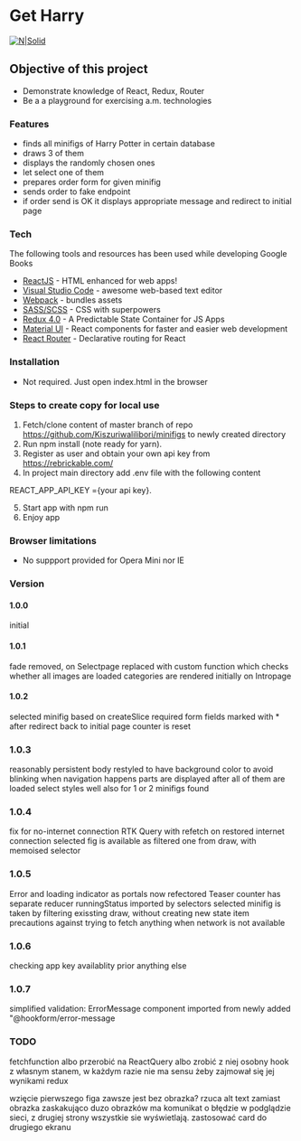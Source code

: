 # Get Harry

[![N|Solid](https://cldup.com/dTxpPi9lDf.thumb.png)](https://nodesource.com/products/nsolid)

## Objective of this project

-   Demonstrate knowledge of React, Redux, Router
-   Be a a playground for exercising a.m. technologies

### Features

-   finds all minifigs of Harry Potter in certain database
-   draws 3 of them
-   displays the randomly chosen ones
-   let select one of them
-   prepares order form for given minifig
-   sends order to fake endpoint
-   if order send is OK it displays appropriate message and redirect to initial page

### Tech

The following tools and resources has been used while developing Google Books

-   [ReactJS](https://reactjs.org/) - HTML enhanced for web apps!
-   [Visual Studio Code](https://code.visualstudio.com/) - awesome web-based text editor
-   [Webpack](https://webpack.js.org/) - bundles assets
-   [SASS/SCSS](https://sass-lang.com/) - CSS with superpowers
-   [Redux 4.0](https://redux.js.org/) - A Predictable State Container for JS Apps
-   [Material UI](https://material-ui.com/) - React components for faster and easier web development
-   [React Router](https://courses.reacttraining.com/p/react-router-5) - Declarative routing for React

### Installation

-   Not required. Just open index.html in the browser

### Steps to create copy for local use

1. Fetch/clone content of master branch of repo <https://github.com/Kiszuriwalilibori/minifigs> to newly created directory
2. Run npm install (note ready for yarn).
3. Register as user and obtain your own api key from https://rebrickable.com/
4. In project main directory add .env file with the following content

REACT_APP_API_KEY ={your api key}.

5. Start app with npm run
6. Enjoy app

### Browser limitations

-   No suppport provided for Opera Mini nor IE

### Version

#### 1.0.0

initial

#### 1.0.1

fade removed, on Selectpage replaced with custom function which checks whether all images are loaded
categories are rendered initially on Intropage

#### 1.0.2

selected minifig based on createSlice
required form fields marked with \*
after redirect back to initial page counter is reset

### 1.0.3

reasonably persistent
body restyled to have background color to avoid blinking when navigation happens
parts are displayed after all of them are loaded
select styles well also for 1 or 2 minifigs found

### 1.0.4

fix for no-internet connection
RTK Query with refetch on restored internet connection
selected fig is available as filtered one from draw, with memoised selector

### 1.0.5

Error and loading indicator as portals now
refectored Teaser
counter has separate reducer
runningStatus imported by selectors
selected minifig is taken by filtering exissting draw, without creating new state item
precautions against trying to fetch anything when network is not available

### 1.0.6

checking app key availablity prior anything else

### 1.0.7

simplified validation: ErrorMessage component imported from newly added "@hookform/error-message

### TODO

fetchfunction albo przerobić na ReactQuery albo zrobić z niej osobny hook z własnym stanem, w każdym razie nie ma sensu żeby zajmował się jej wynikami redux

wzięcie pierwszego figa zawsze jest bez obrazka? rzuca alt text zamiast obrazka
zaskakująco duzo obrazków ma komunikat o błędzie w podglądzie sieci, z drugiej strony wszystkie sie wyświetlają.
zastosować card do drugiego ekranu
